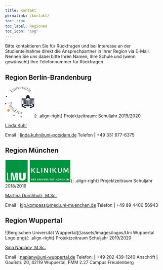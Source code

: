 ```yaml
---
title: Kontakt
permalink: /kontakt/
toc: true
toc_label: Regionen
toc_icon: "cog"
---
```


Bitte kontaktieren Sie für Rückfragen und bei Interesse an der Studienteilnahme direkt die Ansprechpartner in Ihrer Region via E-Mail. Nennen Sie uns dabei bitte Ihren Namen, Ihre Schule und (wenn gewünscht) Ihre Telefonnummer für Rückfragen.

## Region Berlin-Brandenburg
![Universtiät Potsdam](/assets/images/logos/Potsdam.jpg){: .align-right}
Projektzeitraum: Schuljahr 2019/2020

[Linda Kuhr](mailto:linda.kuhr@uni-potsdam.de)

Email | <linda.kuhr@uni-potsdam.de>
Telefon | +49 331 977-6375

## Region München
![Ludwig-Maximilian-Universität München](/assets/images/logos/KUM-logo_gruen_inv_11PR.png){: .align-right}
Projektzeitraum Schuljahr 2018/2019

[Martina Durchholz, M.Sc.](mailto:kjp.kompass@med.uni-muenchen.de)

Email | <kjp.kompass@med.uni-muenchen.de>
Telefon | +49 89 4400 56943


## Region Wuppertal
![Bergischen Universität Wuppertal](/assets/images/logos/Uni Wuppertal Logo.png){: .align-right}
Projektzeitraum Schuljahr 2019/2020

[Sina Napiany, M.Sc.](mailto:napiany@uni-wuppertal.de)

Email | <napiany@uni-wuppertal.de>
Telefon: | +49 202 439-1240
Anschrift | Gaußstr. 20, 42119 Wuppertal, FMM 2.27 Campus Freudenberg
